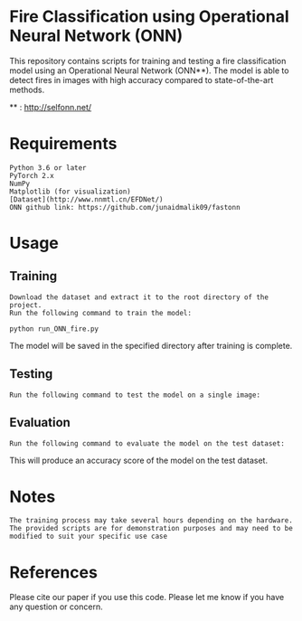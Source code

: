 # Fire Classification using Operational Neural Network (ONN)
This repository contains scripts for training and testing a fire classification model using an Operational Neural Network (ONN**). The model is able to detect fires in images with high accuracy compared to state-of-the-art methods.
<!-- "We utilized an Operational Neural Network (ONN) to successfully detect fires, which has proven to be more effective than other state-of-the-art methods. The ONN is a convolutional neural network with a reduced number of parameters, providing a balance of complexity and efficiency."  -->

** : http://selfonn.net/

# Requirements
    Python 3.6 or later
    PyTorch 2.x
    NumPy
    Matplotlib (for visualization)
    [Dataset](http://www.nnmtl.cn/EFDNet/)
    ONN github link: https://github.com/junaidmalik09/fastonn

# Usage
## Training
    Download the dataset and extract it to the root directory of the project.
    Run the following command to train the model:

    python run_ONN_fire.py     
<!-- --data-dir path/to/dataset --model-dir path/to/save/model -->
The model will be saved in the specified directory after training is complete.

## Testing

    Run the following command to test the model on a single image:

## Evaluation

    Run the following command to evaluate the model on the test dataset:

This will produce an accuracy score of the model on the test dataset.

# Notes

    The training process may take several hours depending on the hardware.
    The provided scripts are for demonstration purposes and may need to be modified to suit your specific use case

# References
<!-- paper1
paper2
paper3 -->

Please cite our paper if you use this code.
Please let me know if you have any question or concern.